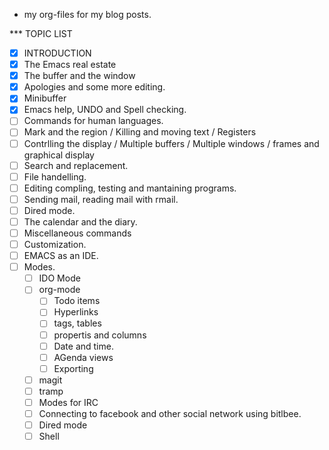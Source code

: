 * my org-files for my blog posts.

*** TOPIC LIST
 - [X] INTRODUCTION
 - [X] The Emacs real estate
 - [X] The buffer and the window
 - [X] Apologies and some more editing.
 - [X] Minibuffer
 - [X] Emacs help, UNDO and Spell checking.
 - [ ] Commands for human languages.
 - [ ] Mark and the region / Killing and moving text / Registers
 - [ ] Contrlling the display / Multiple buffers / Multiple windows / frames and graphical display
 - [ ] Search and replacement.
 - [ ] File handelling.
 - [ ] Editing compling, testing and mantaining programs.
 - [ ] Sending mail, reading mail with rmail.
 - [ ] Dired mode.
 - [ ] The calendar and the diary.
 - [ ] Miscellaneous commands
 - [ ] Customization.
 - [ ] EMACS as an IDE.
 - [ ] Modes.
   - [ ] IDO Mode
   - [ ] org-mode
     - [ ] Todo items
     - [ ] Hyperlinks
     - [ ] tags, tables
     - [ ] propertis and columns
     - [ ] Date and time.
     - [ ] AGenda views
     - [ ] Exporting
   - [ ] magit
   - [ ] tramp
   - [ ] Modes for IRC
   - [ ] Connecting to facebook and other social network using bitlbee.
   - [ ] Dired mode
   - [ ] Shell 
